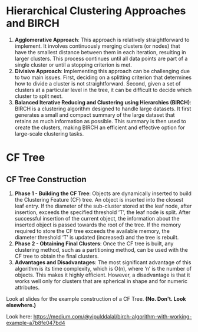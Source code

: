# Hierarchical Clustering Approaches and BIRCH

1. **Agglomerative Approach**: This approach is relatively straightforward to implement. It involves continuously merging clusters (or nodes) that have the smallest distance between them in each iteration, resulting in larger clusters. This process continues until all data points are part of a single cluster or until a stopping criterion is met.
2. **Divisive Approach**: Implementing this approach can be challenging due to two main issues. First, deciding on a splitting criterion that determines how to divide a cluster is not straightforward. Second, given a set of clusters at a particular level in the tree, it can be difficult to decide which cluster to split next.
3. **Balanced Iterative Reducing and Clustering using Hierarchies (BIRCH)**: BIRCH is a clustering algorithm designed to handle large datasets. It first generates a small and compact summary of the large dataset that retains as much information as possible. This summary is then used to create the clusters, making BIRCH an efficient and effective option for large-scale clustering tasks.

# CF Tree

## CF Tree Construction

1. **Phase 1 - Building the CF Tree**: Objects are dynamically inserted to build the Clustering Feature (CF) tree. An object is inserted into the closest leaf entry. If the diameter of the sub-cluster stored at the leaf node, after insertion, exceeds the specified threshold ‘T’, the leaf node is split. After successful insertion of the current object, the information about the inserted object is passed towards the root of the tree. If the memory required to store the CF tree exceeds the available memory, the diameter threshold ‘T’ is updated (increased) and the tree is rebuilt.
2. **Phase 2 - Obtaining Final Clusters**: Once the CF tree is built, any clustering method, such as a partitioning method, can be used with the CF tree to obtain the final clusters.
3. **Advantages and Disadvantages**: The most significant advantage of this algorithm is its time complexity, which is O(n), where ‘n’ is the number of objects. This makes it highly efficient. However, a disadvantage is that it works well only for clusters that are spherical in shape and for numeric attributes.

Look at slides for the example construction of a CF Tree. **(No. Don't. Look elsewhere.)**

Look here:
https://medium.com/@vipulddalal/birch-algorithm-with-working-example-a7b8fe047bd4
